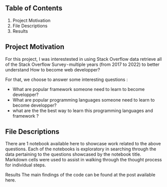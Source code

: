 
## Table of Contents
1. Project Motivation
2. File Descriptions
3. Results

## Project Motivation
For this project, I was interestested in using Stack Overflow data retrieve all of the Stack Overflow Survey - multiple years (from 2017 to 2022)  to better understand How to become web developper?  

For that, we choose to answer some interesting questions : 
- What are popular framework someone need to learn to become developper?
- What are popular programming languages someone need to learn to become developper?
- what are the the best way to learn this programming languages and framework   ? 

## File Descriptions
There are 1 notebook available here to showcase work related to the above questions. Each of the notebooks is exploratory in searching through the data pertaining to the questions showcased by the notebook title. Markdown cells were used to assist in walking through the thought process for individual steps.

Results
The main findings of the code can be found at the post available here.
